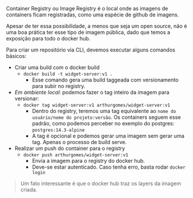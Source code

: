 Container Registry ou Image Registry é o local onde as imagens de containers ficam registradas, como uma espécie de github de imagens.

Apesar de ter essa possibilidade, a menos que seja um open source, não é uma boa prática ter esse tipo de imagem pública, dado que temos a exposição para todo o docker hub.

Para criar um repositório via CLI, devemos executar alguns comandos básicos:

- Criar uma build com o docker build 
	- `docker build -t widget-server:v1 .` 
		- Esse comando gera uma build taggeada com versionamento para subir no registry.
- _Em ambiente local_: podemos fazer o tag inteiro da imagem para versionar:
	- `docker tag widget-server:v1 arthurgomes/widget-server:v1`
		- Dentro do registry, teremos uma tag equivalente ao `nome do usuário/nome do projeto:versão`. Os containers seguem esse padrão, como podemos perceber no exemplo do postgres: `postgres:14.3-alpine`
		- A tag é opcional e podemos gerar uma imagem sem gerar uma tag. Apenas o processo de build serve.
- Realizar um push do container para o registry
	- `docker push arthurgomes/widget-server:v1`
		- Envia a imagem para o registry do docker hub.
		- Deve-se estar autenticado. Caso tenha erro, basta rodar `docker login`

> Um fato interessante é que o docker hub traz os layers da imagem criada.

